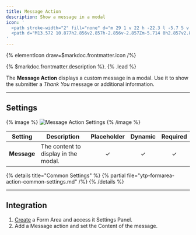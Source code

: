 ```yaml
---
title: Message Action
description: Show a message in a modal
icon: '
  <path stroke-width="2" fill="none" d="m 29 1 v 22 h -22.3 l -5.7 5 v -27 z"/>
  <path d="M13.572 10.877h2.856v2.857h-2.856v-2.857Zm-5.714 0h2.857v2.857H7.858v-2.857Zm11.426 0h2.858v2.857h-2.858v-2.857Z"/>
'
---
```


{% elementIcon draw=$markdoc.frontmatter.icon /%}

{% $markdoc.frontmatter.description %}. {% .lead %}

The **Message Action** displays a custom message in a modal. Use it to show the submitter a *Thank You* message or additional information.

---

## Settings

{% image %}
![Message Action Settings](/assets/ytp/forms/action-message-settings.webp)
{% /image %}

| Setting | Description | Placeholder | Dynamic | Required |
| ------- | ----------- | :---------: | :-----: | :------: |
| **Message** | The content to display in the modal. | &#x2713; | &#x2713; | &#x2713; |

{% details title="Common Settings" %}
    {% partial file="ytp-formarea-action-common-settings.md" /%}
{% /details %}

---

## Integration

1. [Create](../../integration) a Form Area and access it Settings Panel.
1. Add a Message action and set the Content of the message.

